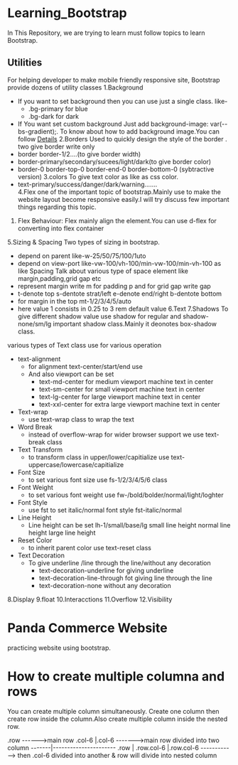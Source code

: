 # Learning_Bootstrap
In This Repository, we are trying to learn must follow topics to learn Bootstrap.
## Utilities
For helping developer to make mobile friendly responsive site,
Bootstrap provide dozens of utility classes
1.Background
- If you want to set background then you can use just a single class.
  like- 
   - .bg-primary for blue
   - .bg-dark for dark
- If You want set custom background Just add background-image: var(--bs-gradient);.
To know about how to add background image.You can follow
[Details](https://stackoverflow.com/questions/2504071/how-do-i-combine-a-background-image-and-css3-gradient-on-the-same-element) 
2.Borders
Used to quickly design the style of the border .
two give border write only 
 - border border-1/2....(to give border width) 
 - border-primary/secondary/sucees/light/dark(to give border color)
 - border-0 border-top-0 border-end-0 border-bottom-0 (sybtractive version)
3.colors
To give text color as like as css color.
 - text-primary/success/danger/dark/warning.......    
4.Flex
one of the important topic of bootstrap.Mainly use to make the website layout become responsive easily.I will try discuss few important things regarding this topic.
  1. Flex Behaviour: Flex mainly align the element.You can use d-flex for converting into flex container

5.Sizing & Spacing
 Two types of sizing in bootstrap.
  - depend on parent like-w-25/50/75/100/1uto
  - depend on view-port like-vw-100/vh-100/min-vw-100/min-vh-100 as like
 Spacing Talk about various type of space element like margin,padding,grid gap etc
  - represent margin write m for padding p and for grid gap write gap
  - t-denote top s-dentote strat/left e-denote end/right b-dentote bottom
  - for margin in the top mt-1/2/3/4/5/auto 
  - here value 1 consists in 0.25 to 3 rem default value
6.Text
7.Shadows
 To give different shadow value use shadow for regular and shadow-none/sm/lg important shadow class.Mainly it deonotes box-shadow class.

 various types of Text  class use for various operation
 - text-alignment
    - for alignment text-center/start/end use
    - And also viewport can be set 
      - text-md-center for medium viewport machine text in center 
      - text-sm-center for small viewport machine text in center
      - text-lg-center for large viewport machine text in center
      - text-xxl-center for extra large viewport machine text in center
- Text-wrap
   - use text-wrap class to wrap the text
- Word Break
   - instead of overflow-wrap for wider browser support we use 
      text-break  class
- Text Transform
   - to transform class in upper/lower/capitialize use
     text-uppercase/lowercase/capitialize
- Font Size 
   - to set various font size use fs-1/2/3/4/5/6 class
- Font Weight 
   - to set various font weight use
     fw-/bold/bolder/normal/light/loghter
- Font Style
   - use fst to set italic/normal font style
     fst-italic/normal
- Line Height
   - Line height can be set lh-1/small/base/lg
    small line height
    normal line height 
    large line height
- Reset Color
  - to inherit parent color use text-reset class
- Text Decoration
  - To give underline /line through the line/without any decoration
    - text-decoration-underline for giving underline
    - text-decoration-line-through fot giving line through the line
    - text-decoration-none without any decoration
    
8.Display
9.float
10.Interacctions
11.Overflow
12.Visibility

# Panda Commerce Website
 practicing website using bootstrap.

 # How to create multiple columna and rows

 You can create multiple column simultaneously.
 Create one column then create row inside the column.Also create multiple column inside the nested row.

 .row  ------>main row
 .col-6 |.col-6 ------->main row divided into two column
 -------|----------------------
 .row   | .row.col-6 |.row.col-6 ------------> then .col-6 divided into another  &                              row will divide into nested column


